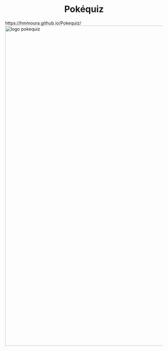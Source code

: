 <h1 align="center"> Pokéquiz </h1>
https://hmmoura.github.io/Pokequiz/
<img width="1024" height="1024" alt="logo pokequiz" src="https://github.com/user-attachments/assets/dab169ab-1153-4259-9674-ea204982b38c" />
